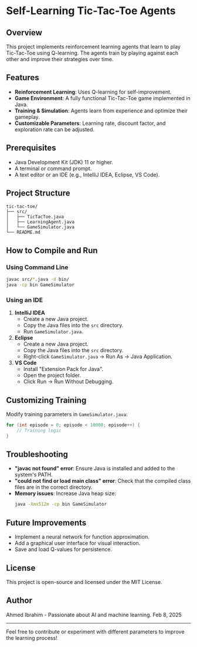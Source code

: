 # Self-Learning Tic-Tac-Toe Agents

## Overview
This project implements reinforcement learning agents that learn to play Tic-Tac-Toe using Q-learning. The agents train by playing against each other and improve their strategies over time.

## Features
- **Reinforcement Learning**: Uses Q-learning for self-improvement.
- **Game Environment**: A fully functional Tic-Tac-Toe game implemented in Java.
- **Training & Simulation**: Agents learn from experience and optimize their gameplay.
- **Customizable Parameters**: Learning rate, discount factor, and exploration rate can be adjusted.

## Prerequisites
- Java Development Kit (JDK) 11 or higher.
- A terminal or command prompt.
- A text editor or an IDE (e.g., IntelliJ IDEA, Eclipse, VS Code).

## Project Structure
```
tic-tac-toe/
├── src/
│   ├── TicTacToe.java
│   ├── LearningAgent.java
│   └── GameSimulator.java
└── README.md
```

## How to Compile and Run

### Using Command Line
```bash
javac src/*.java -d bin/
java -cp bin GameSimulator
```

### Using an IDE
1. **IntelliJ IDEA**
   - Create a new Java project.
   - Copy the Java files into the `src` directory.
   - Run `GameSimulator.java`.
2. **Eclipse**
   - Create a new Java project.
   - Copy the Java files into the `src` directory.
   - Right-click `GameSimulator.java` → Run As → Java Application.
3. **VS Code**
   - Install "Extension Pack for Java".
   - Open the project folder.
   - Click Run → Run Without Debugging.

## Customizing Training
Modify training parameters in `GameSimulator.java`:
```java
for (int episode = 0; episode < 10000; episode++) {
    // Training logic
}
```

## Troubleshooting
- **"javac not found" error**: Ensure Java is installed and added to the system's PATH.
- **"could not find or load main class" error**: Check that the compiled class files are in the correct directory.
- **Memory issues**: Increase Java heap size:
  ```bash
  java -Xmx512m -cp bin GameSimulator
  ```

## Future Improvements
- Implement a neural network for function approximation.
- Add a graphical user interface for visual interaction.
- Save and load Q-values for persistence.

## License
This project is open-source and licensed under the MIT License.

## Author
Ahmed Ibrahim - Passionate about AI and machine learning.
Feb 8, 2025

---

Feel free to contribute or experiment with different parameters to improve the learning process!

